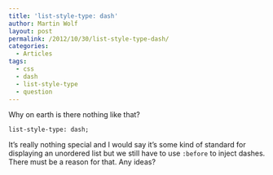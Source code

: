 ```yaml
---
title: 'list-style-type: dash'
author: Martin Wolf
layout: post
permalink: /2012/10/30/list-style-type-dash/
categories:
  - Articles
tags:
  - css
  - dash
  - list-style-type
  - question
---
```

Why on earth is there nothing like that?

<pre class="lang-css"><code class="lang-css">list-style-type: dash;</code></pre>

It&#8217;s really nothing special and I would say it&#8217;s some kind of standard for displaying an unordered list but we still have to use `:before` to inject dashes. There must be a reason for that. Any ideas?